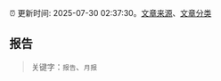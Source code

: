 :alarm_clock: 更新时间: 2025-07-30 02:37:30。[文章来源](/README.md)、[文章分类](/TAGS.md)

## 报告


> 关键字：`报告`、`月报`



